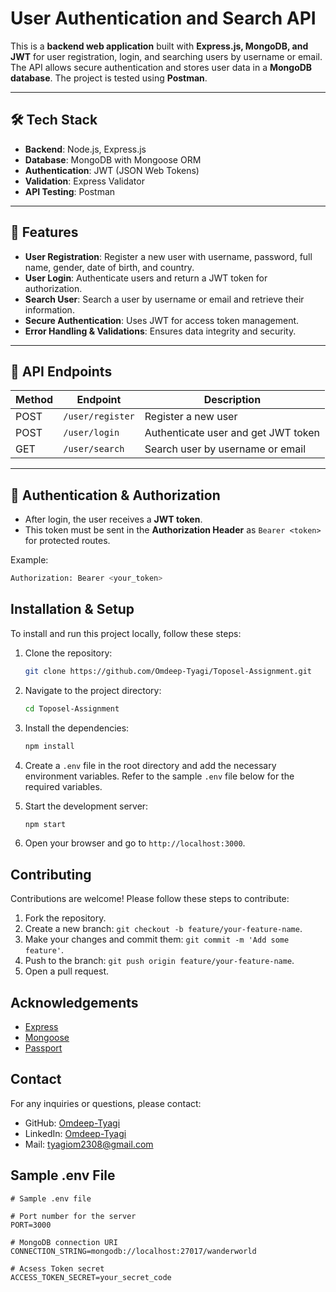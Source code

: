 # User Authentication and Search API

This is a **backend web application** built with **Express.js, MongoDB, and JWT** for user registration, login, and searching users by username or email. The API allows secure authentication and stores user data in a **MongoDB database**. The project is tested using **Postman**.

---

## 🛠 Tech Stack

- **Backend**: Node.js, Express.js  
- **Database**: MongoDB with Mongoose ORM  
- **Authentication**: JWT (JSON Web Tokens)  
- **Validation**: Express Validator  
- **API Testing**: Postman  

---


## 🚀 Features

- **User Registration**: Register a new user with username, password, full name, gender, date of birth, and country.  
- **User Login**: Authenticate users and return a JWT token for authorization.  
- **Search User**: Search a user by username or email and retrieve their information.  
- **Secure Authentication**: Uses JWT for access token management.  
- **Error Handling & Validations**: Ensures data integrity and security.  

---


## 📝 API Endpoints

| Method | Endpoint      | Description |
|--------|--------------|--------------|
| POST   | `/user/register` | Register a new user |
| POST   | `/user/login`    | Authenticate user and get JWT token |
| GET    | `/user/search`   | Search user by username or email |


---


## 🔐 Authentication & Authorization

- After login, the user receives a **JWT token**.
- This token must be sent in the **Authorization Header** as `Bearer <token>` for protected routes.

Example:

```bash
Authorization: Bearer <your_token>
```




## Installation &  Setup

To install and run this project locally, follow these steps:

1. Clone the repository:

    ```sh
    git clone https://github.com/Omdeep-Tyagi/Toposel-Assignment.git
    ```

2. Navigate to the project directory:

    ```sh
    cd Toposel-Assignment
    ```

3. Install the dependencies:

    ```sh
    npm install
    ```

4. Create a `.env` file in the root directory and add the necessary environment variables. Refer to the sample `.env` file below for the required variables.



5. Start the development server:

    ```sh
    npm start
    ```

6. Open your browser and go to `http://localhost:3000`.



## Contributing

Contributions are welcome! Please follow these steps to contribute:

1. Fork the repository.
2. Create a new branch: `git checkout -b feature/your-feature-name`.
3. Make your changes and commit them: `git commit -m 'Add some feature'`.
4. Push to the branch: `git push origin feature/your-feature-name`.
5. Open a pull request.


## Acknowledgements

- [Express](https://expressjs.com/)
- [Mongoose](https://mongoosejs.com/)
- [Passport](http://www.passportjs.org/)


## Contact

For any inquiries or questions, please contact:

- GitHub: [Omdeep-Tyagi](https://github.com/Omdeep-Tyagi)
- LinkedIn: [Omdeep-Tyagi](https://www.linkedin.com/in/omdeep-tyagi-428854272/)
- Mail: tyagiom2308@gmail.com



## Sample .env File

```dotenv
# Sample .env file

# Port number for the server
PORT=3000

# MongoDB connection URI
CONNECTION_STRING=mongodb://localhost:27017/wanderworld

# Acsess Token secret
ACCESS_TOKEN_SECRET=your_secret_code
```


